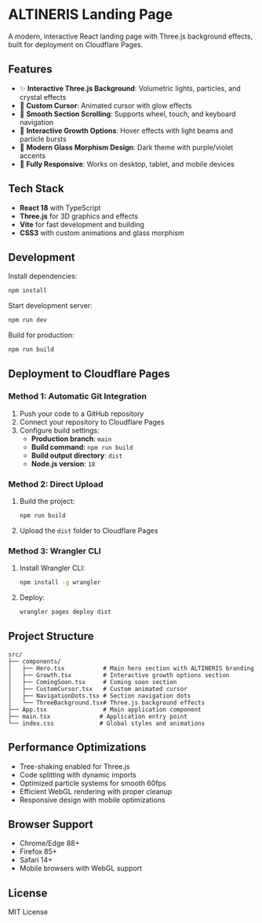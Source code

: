 # ALTINERIS Landing Page

A modern, interactive React landing page with Three.js background effects, built for deployment on Cloudflare Pages.

## Features

- ✨ **Interactive Three.js Background**: Volumetric lights, particles, and crystal effects
- 🎯 **Custom Cursor**: Animated cursor with glow effects
- 📱 **Smooth Section Scrolling**: Supports wheel, touch, and keyboard navigation
- 💫 **Interactive Growth Options**: Hover effects with light beams and particle bursts
- 🎨 **Modern Glass Morphism Design**: Dark theme with purple/violet accents
- 📱 **Fully Responsive**: Works on desktop, tablet, and mobile devices

## Tech Stack

- **React 18** with TypeScript
- **Three.js** for 3D graphics and effects
- **Vite** for fast development and building
- **CSS3** with custom animations and glass morphism

## Development

Install dependencies:
```bash
npm install
```

Start development server:
```bash
npm run dev
```

Build for production:
```bash
npm run build
```

## Deployment to Cloudflare Pages

### Method 1: Automatic Git Integration

1. Push your code to a GitHub repository
2. Connect your repository to Cloudflare Pages
3. Configure build settings:
   - **Production branch**: `main`
   - **Build command**: `npm run build`
   - **Build output directory**: `dist`
   - **Node.js version**: `18`

### Method 2: Direct Upload

1. Build the project:
   ```bash
   npm run build
   ```

2. Upload the `dist` folder to Cloudflare Pages

### Method 3: Wrangler CLI

1. Install Wrangler CLI:
   ```bash
   npm install -g wrangler
   ```

2. Deploy:
   ```bash
   wrangler pages deploy dist
   ```

## Project Structure

```
src/
├── components/
│   ├── Hero.tsx           # Main hero section with ALTINERIS branding
│   ├── Growth.tsx         # Interactive growth options section
│   ├── ComingSoon.tsx     # Coming soon section
│   ├── CustomCursor.tsx   # Custom animated cursor
│   ├── NavigationDots.tsx # Section navigation dots
│   └── ThreeBackground.tsx# Three.js background effects
├── App.tsx                # Main application component
├── main.tsx              # Application entry point
└── index.css             # Global styles and animations
```

## Performance Optimizations

- Tree-shaking enabled for Three.js
- Code splitting with dynamic imports
- Optimized particle systems for smooth 60fps
- Efficient WebGL rendering with proper cleanup
- Responsive design with mobile optimizations

## Browser Support

- Chrome/Edge 88+
- Firefox 85+
- Safari 14+
- Mobile browsers with WebGL support

## License

MIT License
